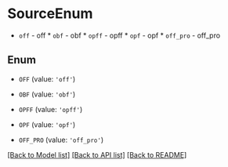 # SourceEnum

* `off` - off * `obf` - obf * `opff` - opff * `opf` - opf * `off_pro` - off_pro

## Enum

* `OFF` (value: `'off'`)

* `OBF` (value: `'obf'`)

* `OPFF` (value: `'opff'`)

* `OPF` (value: `'opf'`)

* `OFF_PRO` (value: `'off_pro'`)

[[Back to Model list]](../README.md#documentation-for-models) [[Back to API list]](../README.md#documentation-for-api-endpoints) [[Back to README]](../README.md)


